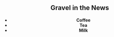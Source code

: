 <center><b><h2>Gravel in the News</h2></b></center>

<center><h4>
  <ul>
    <li>Coffee</li>
    <li>Tea</li>
    <li>Milk</li>
  </ul>
</h4></center>
